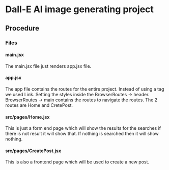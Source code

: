 # Dall-E AI image generating project

## Procedure

### Files

#### main.jsx

The main.jsx file just renders app.jsx file.

#### app.jsx

The app file contains the routes for the entire project. Instead of using a tag we used Link. Setting the styles inside the BrowserRoutes -> header. BrowserRoutes -> main contains the routes to navigate the routes. The 2 routes are Home and CretePost.

#### src/pages/Home.jsx

This is just a form end page which will show the results for the searches if there is not result it will show that. If nothing is searched then it will show nothing.

#### src/pages/CreatePost.jsx

This is also a frontend page which will be used to create a new post.
